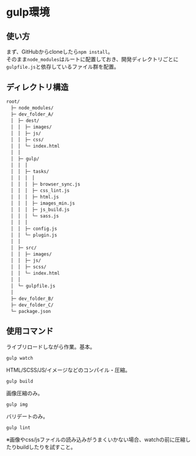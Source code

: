 # gulp環境

## 使い方
まず、GitHubからcloneしたら`npm install`。  
そのまま`node_modules`はルートに配置しておき、開発ディレクトリごとに`gulpfile.js`と依存しているファイル群を配置。  
## ディレクトリ構造
```
root/
　├─ node_modules/
　├─ dev_folder_A/
　│　├─ dest/
　│　│　├─ images/
　│　│　├─ js/
　│　│　├─ css/
　│　│　└─ index.html
　│　│
　│　├─ gulp/
　│　│　│
　│　│　├─ tasks/
　│　│　│　│
　│　│　│　├─ browser_sync.js
　│　│　│　├─ css_lint.js
　│　│　│　├─ html.js
　│　│　│　├─ images_min.js
　│　│　│　├─ js_build.js
　│　│　│　└─ sass.js
　│　│　│
　│　│　├─ config.js
　│　│　└─ plugin.js
　│　│
　│　├─ src/
　│　│　├─ images/
　│　│　├─ js/
　│　│　├─ scss/
　│　│　└─ index.html
　│　│
　│　└─ gulpfile.js
　│
　├─ dev_folder_B/
　├─ dev_folder_C/
　└─ package.json
```

## 使用コマンド
ライブリロードしながら作業。基本。
```
gulp watch
```
HTML/SCSS/JS/イメージなどのコンパイル・圧縮。
```
gulp build
```
画像圧縮のみ。
```
gulp img
```
バリデートのみ。
```
gulp lint
```
※画像やcss/jsファイルの読み込みがうまくいかない場合、watchの前に圧縮したりbuildしたりを試すこと。